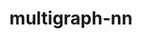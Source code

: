 ---
layout: page
title: multigraph-nn
description: One isn't enough. Multigraph neural networks are the way to go!
img:
importance: 4
category: personal
redirect: https://github.com/JacobFV/multigraph-nn

sort_order: 50
---